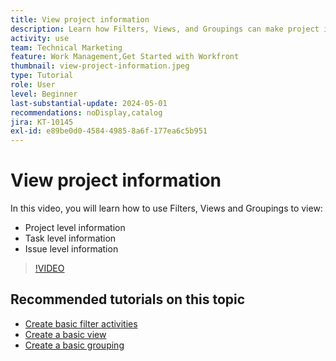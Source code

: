 ```yaml
---
title: View project information
description: Learn how Filters, Views, and Groupings can make project information easily viewable to help you manage projects.
activity: use
team: Technical Marketing
feature: Work Management,Get Started with Workfront
thumbnail: view-project-information.jpeg
type: Tutorial
role: User
level: Beginner
last-substantial-update: 2024-05-01
recommendations: noDisplay,catalog
jira: KT-10145
exl-id: e89be0d0-4584-4985-8a6f-177ea6c5b951
---
```

# View project information

In this video, you will learn how to use Filters, Views and Groupings to view:

* Project level information
* Task level information
* Issue level information

>[!VIDEO](https://video.tv.adobe.com/v/3428815/?quality=12&learn=on)

## Recommended tutorials on this topic

* [Create basic filter activities](/help/reporting/basic-reporting/create-a-basic-filter-activity.md)
* [Create a basic view](/help/reporting/basic-reporting/create-a-basic-view.md)
* [Create a basic grouping](/help/reporting/basic-reporting/create-a-basic-grouping.md)

